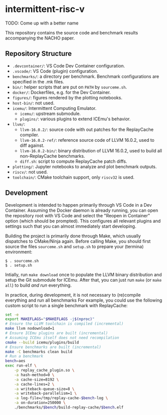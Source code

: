 # intermittent-risc-v

TODO: Come up with a better name

This repository contains the source code and benchmark results accompanying the NACHO paper.

## Repository Structure

- `.devcontainer/`: VS Code Dev Container configuration.
- `.vscode/`: VS Code (plugin) configuration.
- `benchmarks/`: a directory per benchmark.
  Benchmark configurations are specified in the .mk files.
- `bin/`: helper scripts that are put on `PATH` by `sourceme.sh`.
- `docker/`: Dockerfiles, e.g. for the Dev Container.
- `figures/`: figures rendered by the plotting notebooks.
- `host-bin/`: not used.
- `icemu/`: Intermittent Computing Emulator.
  - `icemu/`: upstream submodule.
  - `plugins/`: various plugins to extend ICEmu's behavior.
- `llvm/`:
  - `llvm-16.0.2/`: source code with out patches for the ReplayCache compiler.
  - `llvm-16.0.2-ref/`: reference source code of LLVM 16.0.2, used to diff against.
  - `llvm-16.0.2-bin/`: binary distribution of LLVM 16.0.2, used to build all non-ReplayCache benchmarks.
  - `diff.sh`: script to compute ReplayCache patch diffs.
- `plotting/`: Jupyter notebooks to analyze and plot benchmark outputs.
- `riscv/`: not used.
- `toolchain/`: CMake toolchain support, only `riscv32` is used.

## Development

Development is intended to happen primarily through VS Code in a Dev Container.
Assuming the Docker daemon is already running, you can open the repository root with VS Code and select the "Reopen in Container" option (which should be prompted).
This configures all relevant plugins and settings such that you can almost immediately start developing.

Building the project is primarily done through Make, which usually dispatches to CMake/Ninja again.
Before calling Make, you should first source the files `sourceme.sh` and `setup.sh` to prepare your (termina) environment:

```shell
$ . sourceme.sh
$ . setup.sh
```

Intially, run `make download` once to populate the LLVM binary distribution and setup the Git submodule for ICEmu.
After that, you can just run `make` (or `make all`) to build _and run_ everything.

In practice, during development, it is not necessary to (re)compile everything and run all benchmarks
For example, you could use the following custom script to run a single benchmark with ReplayCache:

```bash
set -e
export MAKEFLAGS="$MAKEFLAGS -j$(nproc)"
# Ensure the LLVM toolchain is compiled (incremental)
make llvm nodownload=1
# Ensure ICEmu plugins are built (incremental)
# Assuming ICEmu itself does not need recompilation
cmake --build icemu/plugins/build
# Ensure benchmarks are built (incremental)
make -C benchmarks clean build
# Run a benchmark
bench=aes
exec run-elf \
    -p replay_cache_plugin.so \
    -a hash-method=0 \
    -a cache-size=8192 \
    -a cache-lines=2 \
    -a writeback-queue-size=8 \
    -a writeback-parallelism=1 \
    -a log-file=/tmp/replay-cache-$bench-log \
    -a on-duration=250000 \
    ./benchmarks/$bench/build-replay-cache/$bench.elf
```
